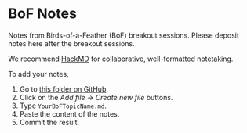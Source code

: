 # BoF Notes

Notes from Birds-of-a-Feather (BoF) breakout sessions. Please deposit notes
here after the breakout sessions.

We recommend [HackMD](https://hackmd.io) for collaborative, well-formatted
notetaking.

To add your notes,

1. Go to [this folder on GitHub][bof-folder].
2. Click on the *Add file* -> *Create new file* buttons.
3. Type `YourBoFTopicName.md`.
4. Paste the content of the notes.
5. Commit the result.

[bof-folder]: https://github.com/InsightSoftwareConsortium/GetYourBrainTogether/tree/main/HCK02_2023_Allen_Institute_Hybrid/BoFBreakouts
